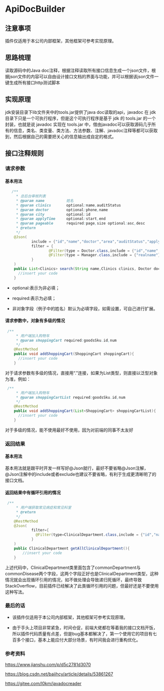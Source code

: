 # ApiDocBuilder

## 注意事项
插件仅适用于本公司内部框架，其他框架可参考实现原理。

## 思路梳理
 读取源码中的Java doc注释，根据注释读取所有接口信息生成一个json文件，根据json文件的内容可以自由设计接口文档的界面与功能，并可以根据该json文件一键生成所有接口http测试脚本
 
## 实现原理
jdk安装目录下lib文件夹中的tools.jar提供了java doc读取的api，javadoc 在 jdk 目录下只是一个可执行程序，但是这个可执行程序是基于 jdk 的 tools.jar 的一个封装，也就是说 javadoc 实现在 tools.jar 中，借由javadoc可以获取源码几乎所有的信息，类名、类变量、类方法、方法参数、注解、javadoc注释等都可以获取到，然后根据自己的需要把关心的信息输出成自定的格式。

## 接口注释规则

### 请求参数


#### 基本用法
```Java
   /**
     * 总后台审核列表
     * @param name          姓名
     * @param clinics       optional:name,auditStatus
     * @param doctor        optional:phone,name
     * @param city          optional:id
     * @param applyTime     optional:start,end
     * @param pageable      required:page,size optional:asc,desc
     * @return
     */
    @Json(
            include = {"id","name","doctor","area","auditStatus","applyTime","manager","auditTime"},
            filter = {
                    @Filter(type = Doctor.class,include = {"id","name","phone"}),
                    @Filter(type = Manager.class,include = {"realname"})
            }
    )
    public List<Clinics> search(String name,Clinics clinics, Doctor doctor,City city, Between<LocalDateTime> applyTime, Pageable pageable) {
      //insert your code
    }
```
* optional:表示为非必填；
- required:表示为必填；
* 非对象字段（例子中的姓名）默认为必填字段，如需设置，可自己进行扩展。

#### 请求参数中，对象有多级的情况
```Java
 /**
     * 用户端加入购物车
     * @param shoppingCart required:goodsSku.id,num
     */
    @RestMethod
    public void addShoppingCart(ShoppingCart shoppingCart){
      //insert your code
    }
```

对于请求参数有多级的情况，直接用“.”连接，如果为List类型，则直接以泛型对象为准，例如：

```Java
 /**
     * 用户端加入购物车
     * @param shoppingCartList required:goodsSku.id,num
     */
    @RestMethod
    public void addShoppingCart(List<ShoppingCart> shoppingCartList){
      //insert your code
    }
```
对于多级的情况，能不使用最好不使用，因为对前端的同事不太友好

### 返回结果

#### 基本用法

基本用法就是跟平时开发一样写好@Json就行，最好不要省略@Json注解，@Json注解中的include或者exclude也建议不要省略，有利于生成更清晰明了的接口文档。

#### 返回结果中有循环引用的情况
```Java
 /**
     * 用户端获取常见病症和常见科室
     * @return
     */
    @RestMethod
    @Json(
            filter={
              @Filter(type=ClinicalDepartment.class,include = {"id","name","image","commonDepartment","commonDisease","detail"})
            }
    )
    public ClinicalDepartment getAllClinicalDepartment(){
        //insert your code
    }
```
上述代码中，ClinicalDepartment类里面包含了commonDepartment与commonDisease两个字段，这两个字段正好也是ClinicalDepartment类型，这种情况就会出现循环引用的情况，如不做处理会导致递归死循环，最终导致StackOverflow，目前插件已经解决了此类循环引用的问题，但最好还是不要使用这种写法。

### 最后的话

* 该插件仅适用于本公司内部框架，其他框架可参考实现原理。
- 由于手头上项目非常紧急，时间仓促，前端大佬都在等着我的接口文档开饭，所以插件代码质量有点差，但是bug基本都解决了，第一个使用它的项目有七百多个接口，基本上能应付大部分场景，有时间我会进行重构优化。

### 参考资料

https://www.jianshu.com/p/d5c2781d3070

https://blog.csdn.net/baiihcy/article/details/53861267

https://gitee.com/l0km/javadocreader


